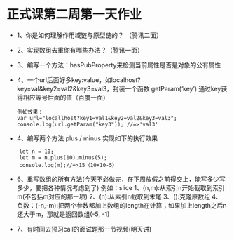 # 正式课第二周第一天作业

- 1、你是如何理解作用域链与原型链的？ （腾讯二面）
- 2、实现数组去重你有哪些办法？（腾讯一面）
- 3、编写一个方法：hasPubProperty来检测当前属性是否是对象的公有属性
- 4、一个url后面好多key:value，如localhost?key=val&key2=val2&key3=val3，封装一个函数 getParam(‘key’) 通过key获得相应等号后面的值（百度一面）
    ```
    例如效果：
    var url="locallhost?key1=val1&key2=val2&key3=val3";
    console.log(url.getParam("key3")); //=>'val3'
    ```

- 4、编写两个方法 plus / minus 实现如下的执行效果
```
    let n = 10;
    let m = n.plus(10).minus(5);
    console.log(m);//=>15（10+10-5）
```
- 6、重写数组的所有方法(今天不必做完，在下周放假之前得交上，能写多少写多少，要把各种情况考虑到了)
    例如：slice
    1、(n,m):从索引n开始截取到索引m(不包括m对应的那一项)
    2、(n):从索引n截取到末尾
    3、():克隆原数组
    4、负数：(-n,-m):把两个参数都加上数组的length在计算；如果加上length之后n还大于m，那就是返回数组(-5, -1)
    
- 7、有时间去预习call的面试题那一节视频(明天讲)